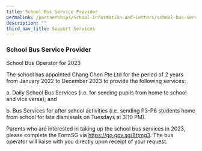 ```yaml
---
title: School Bus Service Provider
permalink: /partnerships/School-Information-and-Letters/school-bus-service-provider/
description: ""
third_nav_title: Support Services
---
```

### School Bus Service Provider
  

School Bus Operator for 2023

The school has appointed Chang Chen Pte Ltd for the period of 2 years from January 2022 to December 2023 to provide the following services:

a.     Daily School Bus Services (i.e. for sending pupils from home to school and vice versa); and   

b.     Bus Services for after school activities (i.e. sending P3-P6 students home from school for late dismissals on Tuesdays at 3:10 PM).   

Parents who are interested in taking up the school bus services in 2023, please complete the FormSG via  https://go.gov.sg/8ttmg3. The bus operator will liaise with you directly upon receipt of your request.
